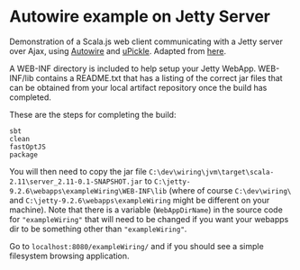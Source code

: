 # Autowire example on Jetty Server

Demonstration of a Scala.js web client communicating with a Jetty server over Ajax, using [Autowire](https://github.com/lihaoyi/autowire) and [uPickle](http://lihaoyi.github.io/upickle-pprint/upickle/). Adapted from [here](https://github.com/lihaoyi/workbench-example-app/tree/autowire).

A WEB-INF directory is included to help setup your Jetty WebApp. WEB-INF/lib contains a README.txt that has a listing of the correct jar files that can be obtained from your local artifact repository once the build has completed.

These are the steps for completing the build:

```
sbt
clean
fastOptJS
package

```

You will then need to copy the jar file `C:\dev\wiring\jvm\target\scala-2.11\server_2.11-0.1-SNAPSHOT.jar` to `C:\jetty-9.2.6\webapps\exampleWiring\WEB-INF\lib` (where of course `C:\dev\wiring\` and `C:\jetty-9.2.6\webapps\exampleWiring` might be different on your machine). Note that there is a variable (`WebAppDirName`) in the source code for `"exampleWiring"` that will need to be changed if you want your webapps dir to be something other than `"exampleWiring"`.

Go to `localhost:8080/exampleWiring/` and if you should see a simple filesystem browsing application.
